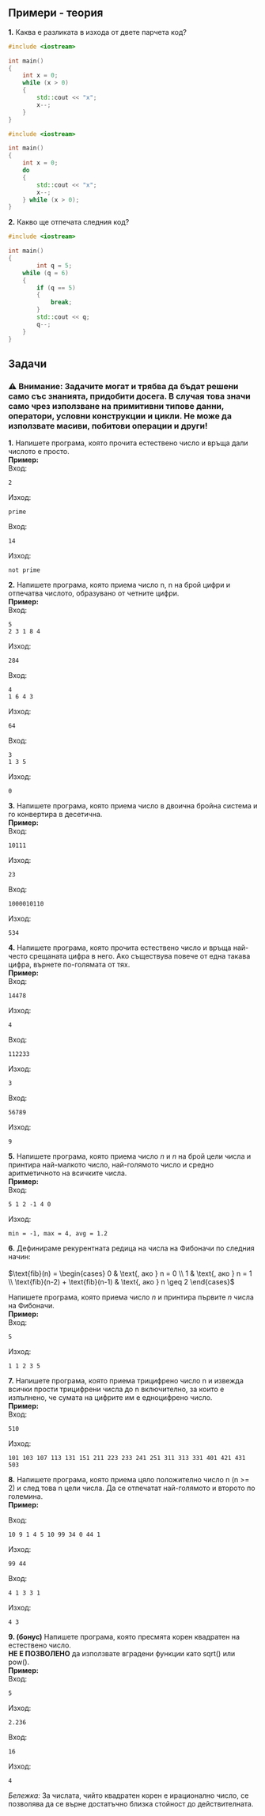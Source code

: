 ## Примери - теория
**1.** Каква е разликата в изхода от двете парчета код?
```c++
#include <iostream>

int main()
{
	int x = 0;
	while (x > 0)
	{
		std::cout << "x";
		x--;
	}
}
```
```c++
#include <iostream>

int main()
{
	int x = 0;
	do
	{
		std::cout << "x";
		x--;
	} while (x > 0);
}
```
**2.** Какво ще отпечата следния код?
```c++
#include <iostream>

int main()
{
        int q = 5;
  	while (q = 6)
  	{
  		if (q == 5)
  		{
  			break;
  		}
  		std::cout << q;
  		q--;
  	}
}
```
## Задачи
### ⚠️ Внимание: Задачите могат и трябва да бъдат решени само със знанията, придобити досега. В случая това значи само чрез използване на примитивни типове данни, оператори, условни конструкции и цикли. Не може да използвате масиви, побитови операции и други!</br>
**1.**  Напишете програма, която прочита естествено число и връща дали числото е просто.
</br>
**Пример:** </br>
Вход:
```
2
```
Изход:
```
prime
```
Вход:
```
14
```
Изход:
```
not prime
```
**2.** Напишете програма, която приема число n, n на брой цифри и отпечатва числото, образувано от четните цифри.
</br>
**Пример:** </br>
Вход:
```
5
2 3 1 8 4
```
Изход:
```
284
```
Вход:
```
4
1 6 4 3
```
Изход:
```
64
```
Вход:
```
3
1 3 5
```
Изход:
```
0
```
**3.** Напишете програма, която приема число в двоична бройна система и го конвертира в десетична.
</br>
**Пример:** </br>
Вход:
```
10111
```
Изход:
```
23
```
Вход:
```
1000010110
```
Изход:
```
534
```
**4.** Напишете програма, която прочита естествено число и връща най-често срещаната цифра в него. Ако съществува повече от една такава цифра, върнете по-голямата от тях.
</br>
**Пример:** </br>
Вход:
```
14478
```
Изход:
```
4
```
Вход:
```
112233
```
Изход:
```
3
```
Вход:
```
56789
```
Изход:
```
9
```
**5.** Напишете програма, която приема число *n* и *n* на брой цели числа и принтира най-малкото число, най-голямото число и 
средно аритметичното на всичките числа.
</br>
**Пример:** </br>
Вход:
```
5 1 2 -1 4 0
```
Изход:
```
min = -1, max = 4, avg = 1.2
```
**6.** Дефинираме рекурентната редица на числа на Фибоначи по следния начин:</br></br>
$`\text{fib}(n) = \begin{cases} 
0 & \text{, ако } n = 0 \\
1 & \text{, ако } n = 1 \\
\text{fib}(n-2) + \text{fib}(n-1) & \text{, ако } n \geq 2
\end{cases}`$

Напишете програма, която приема число *n* и принтира първите *n* числа на Фибоначи.
</br>
**Пример:** </br>
Вход:
```
5
```
Изход:
```
1 1 2 3 5
```
**7.** Напишете програма, която приема трицифрено число n и извежда всички прости трицифрени числа до n включително, за които е изпълнено, че сумата на цифрите им е едноцифрено число. </br>
**Пример:** </br>
Вход:
```
510
```
Изход: 
```
101 103 107 113 131 151 211 223 233 241 251 311 313 331 401 421 431 503
```
**8.** Напишете програма, която приема цяло положително число n (n >= 2) и след това n цели числа. Да се отпечатат най-голямото и второто по големина.
</br>
**Пример:**

Вход:
```
10 9 1 4 5 10 99 34 0 44 1
```
Изход: 
```
99 44
```
Вход:
```
4 1 3 3 1
```
Изход: 
```
4 3
```
**9. (бонус)** Напишете програма, която пресмята корен квадратен на естествено число. </br> **НЕ Е ПОЗВОЛЕНО** да използвате вградени функции като sqrt() или pow().
</br>
**Пример:** </br>
Вход:
```
5
```
Изход:
```
2.236
```
Вход:
```
16
```
Изход:
```
4
```
*Бележка:* За числата, чийто квадратен корен е ирационално число, се позволява да се върне достатъчно близка стойност до действителната.
